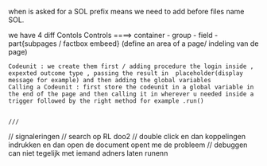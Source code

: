 <!-- code unit = Quote Status Mgmt -->

when is asked for a SOL prefix means we need to add before files name SOL.

we have 4 diff Contols 
    Controls  ====> container - group - field - part{subpages / factbox embeed} (define an area of a page/ indeling van de page)

    Codeunit : we create them first / adding procedure the login inside , expexted outcome type , passing the result in  placeholder(display message for example) and then adding the global variables
    Calling a Codeunit : first store the codeunit in a global variable in the end of the page and then calling it in wherever u needed inside a trigger followed by the right method for example .run()


    ///

    
// signaleringen
// search op RL doo2
// double click  en dan koppelingen indrukken en dan open de document opent me de probleem
// debuggen can niet tegelijk met iemand adners laten runenn